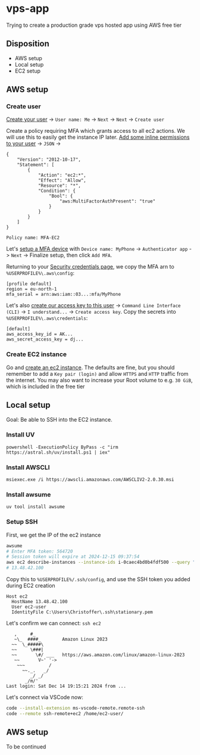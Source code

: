 # vps-app
Trying to create a production grade vps hosted app using AWS free tier

## Disposition
- AWS setup
- Local setup
- EC2 setup

## AWS setup
### Create user
[Create your user](https://us-east-1.console.aws.amazon.com/iam/home?region=eu-north-1#/users/create) -> `User name: Me` -> `Next` -> `Next` -> `Create user`

Create a policy requiring MFA which grants access to all ec2 actions. We will use this to easily get the instance IP later.  [Add some inline permissions to your user](https://us-east-1.console.aws.amazon.com/iam/home?region=eu-north-1#/users/details/Me/createPolicy?step=addPermissions) -> `JSON` -> 
```
{
	"Version": "2012-10-17",
	"Statement": [
		{
			"Action": "ec2:*",
			"Effect": "Allow",
			"Resource": "*",
			"Condition": {
				"Bool": {
					"aws:MultiFactorAuthPresent": "true"
				}
			}
		}
	]
}
```
`Policy name: MFA-EC2`

Let's [setup a MFA device](https://us-east-1.console.aws.amazon.com/iam/home?region=eu-north-1#/users/details/Me/mfa) with `Device name: MyPhone` -> `Authenticator app` -> `Next` -> Finalize setup, then click `Add MFA`.

Returning to your [Security credentials page](https://us-east-1.console.aws.amazon.com/iam/home?region=eu-north-1#/users/details/Me?section=security_credentials), we copy the MFA arn to `%USERPROFILE%\.aws\config`:
```
[profile default]
region = eu-north-1
mfa_serial = arn:aws:iam::03...:mfa/MyPhone
```

Let's also [create our access key to this user](https://us-east-1.console.aws.amazon.com/iam/home?region=eu-north-1#/users/details/Me/create-access-key) -> `Command Line Interface (CLI)` -> `I understand...` -> `Create access key`. Copy the secrets into `%USERPROFILE%\.aws\credentials`:
```
[default]
aws_access_key_id = AK...
aws_secret_access_key = dj...
```

### Create EC2 instance
Go and [create an ec2 instance](https://eu-north-1.console.aws.amazon.com/ec2/home?region=eu-north-1#LaunchInstances:). The defaults are fine, but you should remember to add a `Key pair (login)` and allow `HTTPS` and `HTTP` traffic from the internet. You may also want to increase your Root volume to e.g. `30 GiB`, which is included in the free tier

## Local setup
Goal: Be able to SSH into the EC2 instance.

### Install UV
`powershell -ExecutionPolicy ByPass -c "irm https://astral.sh/uv/install.ps1 | iex"`
### Install AWSCLI
`msiexec.exe /i https://awscli.amazonaws.com/AWSCLIV2-2.0.30.msi`
### Install awsume
`uv tool install awsume`
### Setup SSH
First, we get the IP of the ec2 instance
```sh
awsume
# Enter MFA token: 564720
# Session token will expire at 2024-12-15 09:37:54
aws ec2 describe-instances --instance-ids i-0caec4bd0b4fdf500 --query "Reservations[*].Instances[*].PublicIpAddress" --output text
# 13.48.42.100
```
Copy this to `%USERPROFILE%/.ssh/config`, and use the SSH token you added during EC2 creation 
```
Host ec2
  HostName 13.48.42.100
  User ec2-user
  IdentityFile C:\Users\Christoffer\.ssh\stationary.pem
```
Let's confirm we can connect: `ssh ec2`
```
   ,     #_
   ~\_  ####_        Amazon Linux 2023
  ~~  \_#####\
  ~~     \###|
  ~~       \#/ ___   https://aws.amazon.com/linux/amazon-linux-2023
   ~~       V~' '->
    ~~~         /
      ~~._.   _/
         _/ _/
       _/m/'
Last login: Sat Dec 14 19:15:21 2024 from ...
```
Let's connect via VSCode now: 
```sh
code --install-extension ms-vscode-remote.remote-ssh
code --remote ssh-remote+ec2 /home/ec2-user/
```

## AWS setup
To be continued

